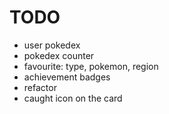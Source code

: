 # TODO
- user pokedex
- pokedex counter
- favourite: type, pokemon, region
- achievement badges
- refactor
- caught icon on the card
  
